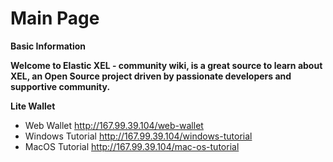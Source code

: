 # Main Page

**Basic Information**

**Welcome to Elastic XEL - community wiki, is a great source to learn about XEL, an Open Source project driven by passionate developers and supportive community.**

**Lite Wallet**
*  Web Wallet http://167.99.39.104/web-wallet
*  Windows Tutorial http://167.99.39.104/windows-tutorial
*  MacOS Tutorial    http://167.99.39.104/mac-os-tutorial



